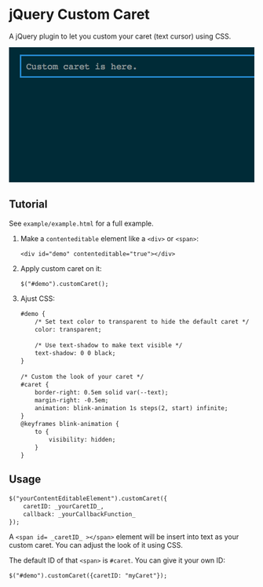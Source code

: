 # jQuery Custom Caret

A jQuery plugin to let you custom your caret (text cursor) using CSS.

![](demo.gif)

## Tutorial

See `example/example.html` for a full example.

1. Make a `contenteditable` element like a `<div>` or `<span>`:

	```
	<div id="demo" contenteditable="true"></div>
	```
	
2. Apply custom caret on it:

	```
	$("#demo").customCaret();
	```
	
3. Ajust CSS:

	```
	#demo {
		/* Set text color to transparent to hide the default caret */
		color: transparent;

		/* Use text-shadow to make text visible */
		text-shadow: 0 0 black;
	}
	
	/* Custom the look of your caret */
	#caret {
		border-right: 0.5em solid var(--text);
		margin-right: -0.5em;
		animation: blink-animation 1s steps(2, start) infinite;
	}
	@keyframes blink-animation {
		to {
			visibility: hidden;
		}
	}
	```
	
## Usage

	$("yourContentEditableElement").customCaret({
		caretID: _yourCaretID_,
		callback: _yourCallbackFunction_
	});
	
A `<span id= _caretID_ ></span>` element will be insert into text as your custom caret. You can adjust the look of it using CSS.

The default ID of that `<span>` is `#caret`. You can give it your own ID:

	$("#demo").customCaret({caretID: "myCaret"});